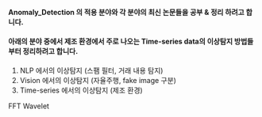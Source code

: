 #### Anomaly_Detection 의 적용 분야와 각 분야의 최신 논문들을 공부 & 정리 하려고 합니다.
#### 아래의 분야 중에서 제조 환경에서 주로 나오는 Time-series data의 이상탐지 방법들 부터 정리하려고 합니다. 

1. NLP 에서의 이상탐지 (스팸 필터, 거래 내용 탐지)
2. Vision 에서의 이상탐지 (자율주행, fake image 구분)
3. Time-series 에서의 이상탐지 (제조 환경)

FFT
Wavelet
